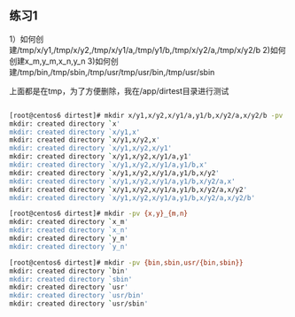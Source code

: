 ## 练习1
1）如何创建/tmp/x/y1,/tmp/x/y2,/tmp/x/y1/a,/tmp/y1/b,/tmp/x/y2/a,/tmp/x/y2/b
2)如何创建x_m,y_m,x_n,y_n
3)如何创建/tmp/bin,/tmp/sbin,/tmp/usr/tmp/usr/bin,/tmp/usr/sbin

上面都是在tmp，为了方便删除，我在/app/dirtest目录进行测试
```bash

[root@centos6 dirtest]# mkdir x/y1,x/y2,x/y1/a,y1/b,x/y2/a,x/y2/b -pv
mkdir: created directory `x'
mkdir: created directory `x/y1,x'
mkdir: created directory `x/y1,x/y2,x'
mkdir: created directory `x/y1,x/y2,x/y1'
mkdir: created directory `x/y1,x/y2,x/y1/a,y1'
mkdir: created directory `x/y1,x/y2,x/y1/a,y1/b,x'
mkdir: created directory `x/y1,x/y2,x/y1/a,y1/b,x/y2'
mkdir: created directory `x/y1,x/y2,x/y1/a,y1/b,x/y2/a,x'
mkdir: created directory `x/y1,x/y2,x/y1/a,y1/b,x/y2/a,x/y2'
mkdir: created directory `x/y1,x/y2,x/y1/a,y1/b,x/y2/a,x/y2/b'

[root@centos6 dirtest]# mkdir -pv {x,y}_{m,n}
mkdir: created directory `x_m'
mkdir: created directory `x_n'
mkdir: created directory `y_m'
mkdir: created directory `y_n'

[root@centos6 dirtest]# mkdir -pv {bin,sbin,usr/{bin,sbin}}
mkdir: created directory `bin'
mkdir: created directory `sbin'
mkdir: created directory `usr'
mkdir: created directory `usr/bin'
mkdir: created directory `usr/sbin'
```